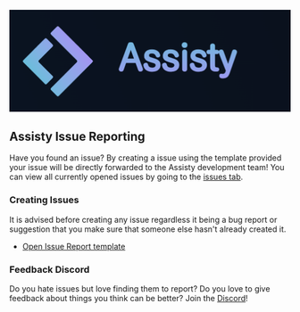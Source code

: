 ![banner](assets/banner.png)
## Assisty Issue Reporting
Have you found an issue? By creating a issue using the template provided your issue will be directly forwarded to the Assisty development team! You can view all currently opened issues by going to the [issues tab](https://github.com/Assisty-Discord/Assisty-Feedback/issues).

### Creating Issues
It is advised before creating any issue regardless it being a bug report or suggestion that you make sure that someone else hasn't already created it.
- [Open Issue Report template](https://github.com/)

### Feedback Discord
Do you hate issues but love finding them to report? Do you love to give feedback about things you think can be better? Join the [Discord](https://discord.gg/Assisty)!
